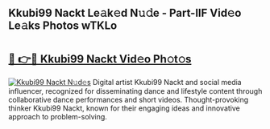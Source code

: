 ## Kkubi99 Nackt Le𝚊k𝚎d N𝚞𝚍e - Part-lIF Vid𝚎o Le𝚊ks Photos wTKLo

# <h2><a href="http://fb1r3gm.evod.top/?m=Kkubi99+Nackt">🔗 👉🔴 Kkubi99 Nackt Vid𝚎o Ph𝚘t𝚘s</a></h2>

[![Kkubi99 Nackt N𝚞d𝚎s](https://i.imgur.com/8V9OHl7.gif)](http://fb1r3gm.evod.top/?m=Kkubi99+Nackt)
Digital artist Kkubi99 Nackt and social media influencer, recognized for disseminating dance and lifestyle content through collaborative dance performances and short videos. Thought-provoking thinker Kkubi99 Nackt, known for their engaging ideas and innovative approach to problem-solving. 
